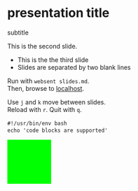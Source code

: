 # presentation title
subtitle


This is the second slide.


- This is the the third slide
- Slides are separated by two blank lines


Run with `websent slides.md`.  
Then, browse to [localhost](http://localhost:8080).


Use `j` and `k` move between slides.  
Reload with `r`. Quit with `q`.


```
#!/usr/bin/env bash
echo 'code blocks are supported'
```


![images are served from the --asset-dir](green.jpg)
